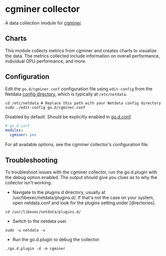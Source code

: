 # cgminer collector

A data collection module for [cgminer](https://github.com/ckolivas/cgminer).

## Charts

This module collects metrics from cgminer and creates charts to visualize the data. The metrics collected include information on overall performance, individual GPU performance, and more.

## Configuration

Edit the `go.d/cgminer.conf` configuration file using `edit-config` from the Netdata [config directory](https://github.com/netdata/netdata/blob/master/docs/configure/nodes.md), which is typically at `/etc/netdata`.

```
cd /etc/netdata # Replace this path with your Netdata config directory
sudo ./edit-config go.d/cgminer.conf
```

Disabled by default. Should be explicitly enabled in [go.d.conf](https://github.com/netdata/go.d.plugin/blob/master/config/go.d.conf).

```yaml
# go.d.conf
modules:
  cgminer: yes
```

For all available options, see the cgminer collector's configuration file.

## Troubleshooting

To troubleshoot issues with the cgminer collector, run the go.d.plugin with the debug option enabled. The output should give you clues as to why the collector isn't working.

- Navigate to the plugins.d directory, usually at /usr/libexec/netdata/plugins.d/. If that's not the case on your system, open netdata.conf and look for the plugins setting under [directories].
```
cd /usr/libexec/netdata/plugins.d/
```
- Switch to the netdata user.
```
sudo -u netdata -s
```
- Run the go.d.plugin to debug the collector:
```
./go.d.plugin -d -m cgminer
```
